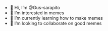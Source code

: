 - 👋 Hi, I’m @Gus-sarapito
- 👀 I’m interested in memes
- 🌱 I’m currently learning how to make memes
- 💞️ I’m looking to collaborate on good memes

<!---
Gus-sarapito/Gus-sarapito is a ✨ special ✨ repository because its `README.md` (this file) appears on your GitHub profile.
You can click the Preview link to take a look at your changes.
--->
